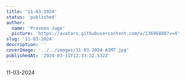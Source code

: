 ```yaml
---
title: '11-03-2024'
status: 'published'
author:
  name: 'Praveen Juge'
  picture: 'https://avatars.githubusercontent.com/u/13696888?v=4'
slug: '11-03-2024'
description: ''
coverImage: '../../images/11-03-2024-A3MT.jpg'
publishedAt: '2024-03-11T12:33:32.532Z'
---
```


11-03-2024